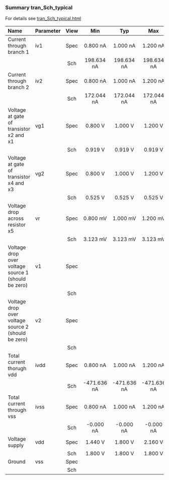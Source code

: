 ### Summary tran_Sch_typical

For details see <a href='tran_Sch_typical.html'>tran_Sch_typical.html</a>

|**Name**|**Parameter**|**View**|**Min** | **Typ** | **Max**|
|:---|:---|:---:|:---:|:---:|:---:|
|Current through branch 1|iv1 | Spec | 0.800 nA | 1.000 nA | 1.200 nA |
| | | Sch|198.634 nA | 198.634 nA | 198.634 nA |
|Current through branch 2|iv2 | Spec | 0.800 nA | 1.000 nA | 1.200 nA |
| | | Sch|172.044 nA | 172.044 nA | 172.044 nA |
|Voltage at gate of transistor x2 and x1|vg1 | Spec | 0.800 V | 1.000 V | 1.200 V |
| | | Sch|0.919 V | 0.919 V | 0.919 V |
|Voltage at gate of transistor x4 and x3|vg2 | Spec | 0.800 V | 1.000 V | 1.200 V |
| | | Sch|0.525 V | 0.525 V | 0.525 V |
|Voltage drop across resistor x5|vr | Spec | 0.800 mV | 1.000 mV | 1.200 mV |
| | | Sch|3.123 mV | 3.123 mV | 3.123 mV |
|Voltage drop over voltage source 1 (should be zero)|v1 | Spec |  |  |  |
| | | Sch| |  |  |
|Voltage drop over voltage source 2 (should be zero)|v2 | Spec |  |  |  |
| | | Sch| |  |  |
|Total current thorugh vdd|ivdd | Spec | 0.800 nA | 1.000 nA | 1.200 nA |
| | | Sch|-471.636 nA | -471.636 nA | -471.636 nA |
|Total current through vss|ivss | Spec | 0.800 nA | 1.000 nA | 1.200 nA |
| | | Sch|-0.000 nA | -0.000 nA | -0.000 nA |
|Voltage supply|vdd | Spec | 1.440 V | 1.800 V | 2.160 V |
| | | Sch|1.800 V | 1.800 V | 1.800 V |
|Ground|vss | Spec |  |  |  |
| | | Sch| |  |  |
